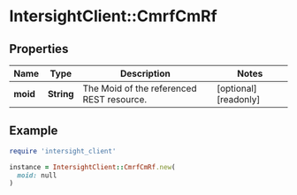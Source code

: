 # IntersightClient::CmrfCmRf

## Properties

| Name | Type | Description | Notes |
| ---- | ---- | ----------- | ----- |
| **moid** | **String** | The Moid of the referenced REST resource. | [optional][readonly] |

## Example

```ruby
require 'intersight_client'

instance = IntersightClient::CmrfCmRf.new(
  moid: null
)
```

